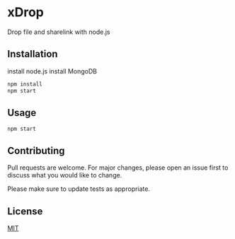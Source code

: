 # xDrop

Drop file and sharelink with node.js 

## Installation

install node.js 
install MongoDB


```bash
npm install
npm start
```

## Usage

```
npm start
```

## Contributing
Pull requests are welcome. For major changes, please open an issue first to discuss what you would like to change.

Please make sure to update tests as appropriate.

## License
[MIT](https://choosealicense.com/licenses/mit/)
